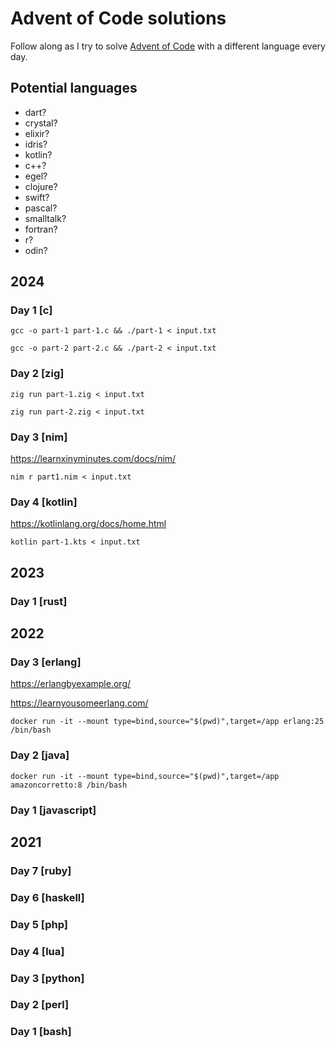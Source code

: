 # Advent of Code solutions

Follow along as I try to solve [Advent of Code](https://adventofcode.com/) with a different language every day.

## Potential languages

- dart?
- crystal?
- elixir?
- idris?
- kotlin?
- c++?
- egel?
- clojure?
- swift?
- pascal?
- smalltalk?
- fortran?
- r?
- odin?

## 2024

### Day 1 [c]

    gcc -o part-1 part-1.c && ./part-1 < input.txt

    gcc -o part-2 part-2.c && ./part-2 < input.txt

### Day 2 [zig]

    zig run part-1.zig < input.txt

    zig run part-2.zig < input.txt

### Day 3 [nim]

https://learnxinyminutes.com/docs/nim/

    nim r part1.nim < input.txt

### Day 4 [kotlin]

https://kotlinlang.org/docs/home.html

    kotlin part-1.kts < input.txt

## 2023

### Day 1 [rust]

## 2022

### Day 3 [erlang]

https://erlangbyexample.org/

https://learnyousomeerlang.com/

    docker run -it --mount type=bind,source="$(pwd)",target=/app erlang:25 /bin/bash

### Day 2 [java]

    docker run -it --mount type=bind,source="$(pwd)",target=/app amazoncorretto:8 /bin/bash

### Day 1 [javascript]

## 2021

### Day 7 [ruby]

### Day 6 [haskell]

### Day 5 [php]

### Day 4 [lua]

### Day 3 [python]

### Day 2 [perl]

### Day 1 [bash]
